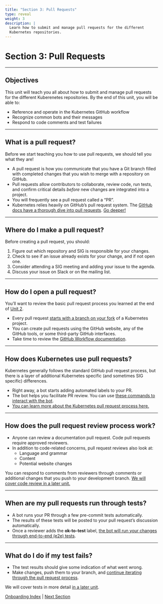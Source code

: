 ```yaml
---
title: "Section 3: Pull Requests"
type: reveal
weight: 3
description: |
  Learn how to submit and manage pull requests for the different
  Kubernetes repositories.
---
```


# Section 3: Pull Requests

---

## Objectives

This unit will teach you all about how to submit and manage pull requests for the different Kuberenetes repositories. By the end of this unit, you will be able to:

* Reference and operate in the Kubernetes GitHub workflow
* Recognize common bots and their messages
* Respond to code comments and test failures

---

## What is a pull request?

Before we start teaching you how to use pull requests, we should tell you what they are!

* A pull request is how you communicate that you have a Git branch filled with completed changes that you wish to merge with a repository on GitHub.
* Pull requests allow contributors to collaborate, review code, run tests, and confirm critical details _before_ new changes are integrated into a project.
* You will frequently see a pull request called a “PR”.
* Kubernetes relies heavily on GitHub’s pull request system. The [GitHub docs have a thorough dive into pull requests](https://docs.github.com/en/pull-requests/collaborating-with-pull-requests/proposing-changes-to-your-work-with-pull-requests/about-pull-requests). [Go deeper!](https://docs.github.com/en/pull-requests/collaborating-with-pull-requests/proposing-changes-to-your-work-with-pull-requests/about-pull-requests)

---

## Where do I make a pull request?

Before creating a pull request, you should:

1. Figure out which repository and SIG is responsible for your changes.
2. Check to see if an issue already exists for your change, and if not open one.
3. Consider attending a SIG meeting and adding your issue to the agenda.
4. Discuss your issue on Slack or on the mailing list.

---

## How do I open a pull request?

You’ll want to review the basic pull request process you learned at the end of [Unit 2](../02-getting-into-github/).

* Every pull request [starts with a branch on your fork](https://docs.github.com/en/pull-requests/collaborating-with-pull-requests/proposing-changes-to-your-work-with-pull-requests/creating-and-deleting-branches-within-your-repository) of a Kubernetes project.
* You can create pull requests using the GitHub website, any of the GitHub tools, or some third-party GitHub interfaces.
* Take time to review the [GitHub Workflow documentation](/docs/guide/github-workflow/).

---

## How does Kubernetes use pull requests?

Kubernetes generally follows the standard GitHub pull request process, but there is a layer of additional Kubernetes specific (and sometimes SIG specific) differences.

* Right away, a bot starts adding automated labels to your PR.
* The bot helps you facilitate PR review. You can use [these commands to interact with the bot](https://prow.k8s.io/command-help).
* [You can learn more about the Kubernetes pull request process here.](/docs/guide/pull-requests/)

---

## How does the pull request review process work?

* Anyone can review a documentation pull request. Code pull requests require approved reviewers.
* In addition to code-related concerns, pull request reviews also look at:
    * Language and grammar
    * Content
    * Potential website changes

You can respond to comments from reviewers through comments or additional changes that you push to your development branch. [We will cover code review in a later unit.](../07-code-review)

---

## When are my pull requests run through tests?

* A bot runs your PR through a few pre-commit tests automatically.
* The results of these tests will be posted to your pull request’s discussion automatically.
* Once a reviewer adds the **ok-to-test** label, [the bot will run your changes through end-to-end (e2e) tests](/docs/guide/pull-requests/#how-the-e2e-tests-work).

---

## What do I do if my test fails?

* The test results should give some indication of what went wrong.
* Make changes, push them to your branch, and [continue iterating through the pull request process](/docs/guide/pull-requests/).

We will cover tests in more detail [in a later unit](../06-testing/).

<div class="bottom-nav">
    <a href="/docs/onboarding">Onboarding Index</a> | <a href="../04-issues-management/">Next Section</a>
</div>
